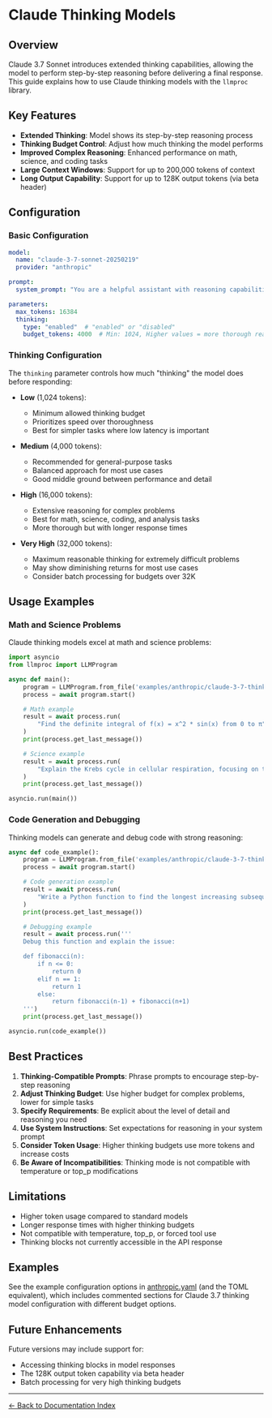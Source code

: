 # Claude Thinking Models

## Overview

Claude 3.7 Sonnet introduces extended thinking capabilities, allowing the model to perform step-by-step reasoning before delivering a final response. This guide explains how to use Claude thinking models with the `llmproc` library.

## Key Features

- **Extended Thinking**: Model shows its step-by-step reasoning process
- **Thinking Budget Control**: Adjust how much thinking the model performs
- **Improved Complex Reasoning**: Enhanced performance on math, science, and coding tasks
- **Large Context Windows**: Support for up to 200,000 tokens of context
- **Long Output Capability**: Support for up to 128K output tokens (via beta header)

## Configuration

### Basic Configuration

```yaml
model:
  name: "claude-3-7-sonnet-20250219"
  provider: "anthropic"

prompt:
  system_prompt: "You are a helpful assistant with reasoning capabilities."

parameters:
  max_tokens: 16384
  thinking:
    type: "enabled"  # "enabled" or "disabled"
    budget_tokens: 4000  # Min: 1024, Higher values = more thorough reasoning
```

### Thinking Configuration

The `thinking` parameter controls how much "thinking" the model does before responding:

- **Low** (1,024 tokens):
  - Minimum allowed thinking budget
  - Prioritizes speed over thoroughness
  - Best for simpler tasks where low latency is important

- **Medium** (4,000 tokens):
  - Recommended for general-purpose tasks
  - Balanced approach for most use cases
  - Good middle ground between performance and detail

- **High** (16,000 tokens):
  - Extensive reasoning for complex problems
  - Best for math, science, coding, and analysis tasks
  - More thorough but with longer response times

- **Very High** (32,000 tokens):
  - Maximum reasonable thinking for extremely difficult problems
  - May show diminishing returns for most use cases
  - Consider batch processing for budgets over 32K

## Usage Examples

### Math and Science Problems

Claude thinking models excel at math and science problems:

```python
import asyncio
from llmproc import LLMProgram

async def main():
    program = LLMProgram.from_file('examples/anthropic/claude-3-7-thinking-high.yaml')
    process = await program.start()

    # Math example
    result = await process.run(
        "Find the definite integral of f(x) = x^2 * sin(x) from 0 to π"
    )
    print(process.get_last_message())

    # Science example
    result = await process.run(
        "Explain the Krebs cycle in cellular respiration, focusing on the key molecules involved."
    )
    print(process.get_last_message())

asyncio.run(main())
```

### Code Generation and Debugging

Thinking models can generate and debug code with strong reasoning:

```python
async def code_example():
    program = LLMProgram.from_file('examples/anthropic/claude-3-7-thinking-high.yaml')
    process = await program.start()

    # Code generation example
    result = await process.run(
        "Write a Python function to find the longest increasing subsequence in a list of integers."
    )
    print(process.get_last_message())

    # Debugging example
    result = await process.run('''
    Debug this function and explain the issue:

    def fibonacci(n):
        if n <= 0:
            return 0
        elif n == 1:
            return 1
        else:
            return fibonacci(n-1) + fibonacci(n+1)
    ''')
    print(process.get_last_message())

asyncio.run(code_example())
```

## Best Practices

1. **Thinking-Compatible Prompts**: Phrase prompts to encourage step-by-step reasoning
2. **Adjust Thinking Budget**: Use higher budget for complex problems, lower for simple tasks
3. **Specify Requirements**: Be explicit about the level of detail and reasoning you need
4. **Use System Instructions**: Set expectations for reasoning in your system prompt
5. **Consider Token Usage**: Higher thinking budgets use more tokens and increase costs
6. **Be Aware of Incompatibilities**: Thinking mode is not compatible with temperature or top_p modifications

## Limitations

- Higher token usage compared to standard models
- Longer response times with higher thinking budgets
- Not compatible with temperature, top_p, or forced tool use
- Thinking blocks not currently accessible in the API response

## Examples

See the example configuration options in [anthropic.yaml](../examples/anthropic.yaml) (and the TOML equivalent), which includes commented sections for Claude 3.7 thinking model configuration with different budget options.

## Future Enhancements

Future versions may include support for:

- Accessing thinking blocks in model responses
- The 128K output token capability via beta header
- Batch processing for very high thinking budgets

---
[← Back to Documentation Index](index.md)

